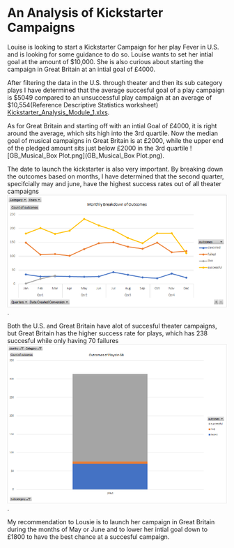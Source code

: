 # An Analysis of Kickstarter Campaigns

Louise is looking to start a Kickstarter Campaign for her play Fever in U.S. and is looking for some 
guidance to do so. Louise wants to set her intial goal at the amount of $10,000. She is also curious about 
starting the campaign in Great Britain at an intial goal of £4000. 

After filtering the data in the U.S. through theater and then its sub category plays I have determined that the
average succesful goal of a play campaign is $5049 compared to an unsuccessful play 
campaign at an average of $10,554(Reference Descriptive Statistics worksheet) [Kickstarter_Analysis_Module_1.xlxs](Kickstarter_Analysis_Module_1.zip).

As for Great Britain and starting off with an intial Goal of £4000, it is right around the average, which sits high into the 3rd quartile.
Now the median goal of musical campaigns in Great Britain is at £2000, while the upper end of the pledged
amount sits just below £2000 in the 3rd quartile ![GB_Musical_Box Plot.png](GB_Musical_Box Plot.png).

The date to launch the kickstarter is also very important. By breaking down the outcomes based on months, I have 
determined that the second quarter, specifcially may and june, have the highest success rates out of all theater campaigns![Monthly_Outcomes_Based_on_Launch_Date.png](Monthly_Outcomes_Based_on_Launch_Date.png) .

Both the U.S. and Great Britain have alot of succesful theater campaigns, but Great Britain has the higher success rate for plays, which
has 238 succesful while only having 70 failures ![Outcomes_of_Plays_in_GB.png](Outcomes_of_Plays_in_GB.png). 

My recommendation to Lousie is to launch her campaign in Great Britain during the months of May or June and to lower her intial goal
down to £1800 to have the best chance at a succesful campaign.
